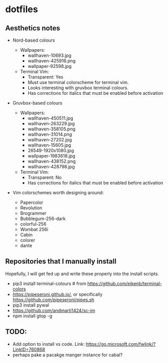 # dotfiles

## Aesthetics notes

* Nord-based colours
  - Wallpapers:
    * wallhaven-10693.jpg
    * wallhaven-425916.png
    * wallpaper-92598.jpg
  - Terminal Vim:
    * Transparent: Yes
    * Must use terminal colorscheme for terminal vim.
    * Looks interesting with gruvbox terminal colours.
    * Has corrections for italics that must be enabled before activation

* Gruvbox-based colours
  - Wallpapers:
    * wallhaven-450511.jpg
    * wallhaven-263229.jpg
    * wallhaven-358105.png
    * wallhaven-31014.png
    * wallhaven-27202.jpg
    * wallhaven-15605.jpg
    * 26549-1920x1080.jpg
    * wallpaper-1983618.jpg
    * wallhaven-438152.png
    * wallhaven-428798.jpg
  - Terminal Vim:
    * Transparent: No
    * Has corrections for italics that must be enabled before activation

* Vim colorschemes worth designing around:
  - Papercolor
  - Revolution
  - Brogrammer
  - Bubblegum-256-dark
  - colorful-256
  - Wombat 256i
  - Cabin
  - colorer
  - dante

## Repositories that I manually install

Hopefully, I will get fed up and write these properly into the install scripts.

 * pip3 install terminal-colours # from https://github.com/eikenb/terminal-colors
 * https://pipeseroni.github.io/, or specifically https://github.com/pipeseroni/pipes.sh
 * pip3 install pywal
 * https://github.com/andmarti1424/sc-im
 * npm install gtop -g

## TODO:
* Add option to install vs code. Link: https://go.microsoft.com/fwlink/?LinkID=760868
* perhaps pake a pacakge manger instance for cabal?
